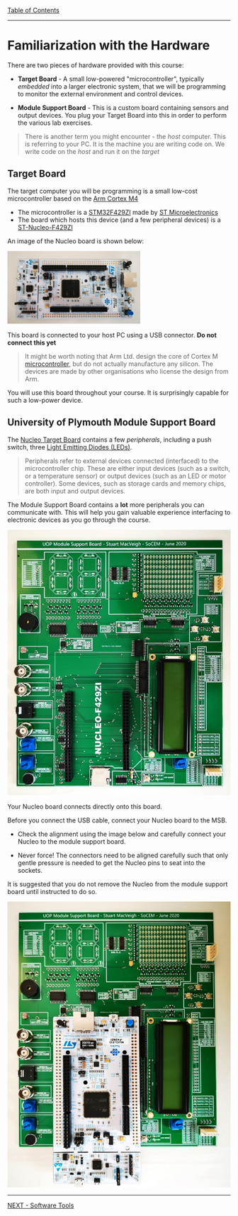 [Table of Contents](README.md) 

---


# Familiarization with the Hardware
There are two pieces of hardware provided with this course:

* **Target Board** - A small low-powered "microcontroller", typically _embedded_ into a larger electronic system, that we will be programming to monitor the external environment and control devices.
 
* **Module Support Board** - This is a custom board containing sensors and output devices. You plug your Target Board into this in order to perform the various lab exercises.

 > There is another term you might encounter - the _host_ computer. This is referring to your PC. It is the machine you are writing code on. We write code on the _host_ and run it on the _target_

## Target Board
The target computer you will be programming is a small low-cost microcontroller based on the [Arm Cortex M4](https://www.arm.com/products/silicon-ip-cpu/cortex-m/cortex-m4)

* The microcontroller is a [STM32F429ZI](https://www.st.com/en/microcontrollers-microprocessors/stm32f429zi.html) made by [ST Microelectronics](www.st.com)
* The board which hosts this device (and a few peripheral devices) is a [ST-Nucleo-F429ZI](https://os.mbed.com/platforms/ST-Nucleo-F429ZI/)

An image of the Nucleo board is shown below:

<img src="../img/nucleo/nucleo_top.jpg" width="300px">

This board is connected to your host PC using a USB connector. **Do not connect this yet**

   > It might be worth noting that Arm Ltd. design the core of Cortex M [microcontroller](/glossary/microcontroller.md), but do not actually manufacture any silicon. The devices are made by other organisations who license the design from Arm.

You will use this board throughout your course. It is surprisingly capable for such a low-power device.

## University of Plymouth Module Support Board
The [Nucleo Target Board](#Target-Board) contains a few _peripherals_, including a push switch, three [Light Emitting Diodes (LEDs)](/glossary/led.md). 

> Peripherals refer to external devices connected (interfaced) to the microcontroller chip. These are either input devices (such as a switch, or a temperature sensor) or output devices (such as an LED or motor controller). Some devices, such as storage cards and memory chips, are both input and output devices.

The Module Support Board contains a **lot** more peripherals you can communicate with. This will help you gain valuable experience interfacing to electronic devices as you go through the course. 

<img src="../img/msb/msb.jpg" width="600px">

Your Nucleo board connects directly onto this board.

Before you connect the USB cable, connect your Nucleo board to the MSB.

* Check the alignment using the image below and carefully connect your Nucleo to the module support board.

* Never force! The connectors need to be aligned carefully such that only gentle pressure is needed to get the Nucleo pins to seat into the sockets.

It is suggested that you do not remove the Nucleo from the module support board until instructed to do so.

<img src="../img/msb/msb+nucleo.jpg" width="600px">

---

[NEXT - Software Tools](software-tools.md)